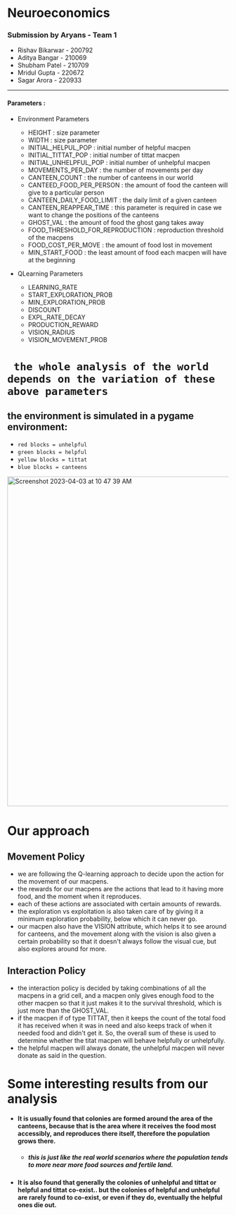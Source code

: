 # Neuroeconomics
### Submission by Aryans - Team 1
* Rishav Bikarwar - 200792
* Aditya Bangar - 210069
* Shubham Patel - 210709
* Mridul Gupta - 220672
* Sagar Arora - 220933
<hr/>

#### Parameters :
* Environment Parameters 
    - HEIGHT                          : size parameter
    - WIDTH                           : size parameter
    - INITIAL_HELPUL_POP              : initial number of helpful macpen
    - INITIAL_TITTAT_POP              : initial number of tittat macpen
    - INITIAL_UNHELPFUL_POP           : initial number of unhelpful macpen
    - MOVEMENTS_PER_DAY               : the number of movements per day
    - CANTEEN_COUNT                   : the number of canteens in our world
    - CANTEED_FOOD_PER_PERSON         : the amount of food the canteen will give to a particular person
    - CANTEEN_DAILY_FOOD_LIMIT        : the daily limit of a given canteen
    - CANTEEN_REAPPEAR_TIME           : this parameter is required in case we want to change the positions of the canteens
    - GHOST_VAL                       : the amount of food the ghost gang takes away
    - FOOD_THRESHOLD_FOR_REPRODUCTION : reproduction threshold of the macpens
    - FOOD_COST_PER_MOVE              : the amount of food lost in movement
    - MIN_START_FOOD                  : the least amount of food each macpen will have at the beginning

* QLearning Parameters
    - LEARNING_RATE
    - START_EXPLORATION_PROB
    - MIN_EXPLORATION_PROB 
    - DISCOUNT 
    - EXPL_RATE_DECAY 
    - PRODUCTION_REWARD 
    - VISION_RADIUS 
    - VISION_MOVEMENT_PROB

# ``` the whole analysis of the world depends on the variation of these above parameters```

## the environment is simulated in a pygame environment:
* `red blocks = unhelpful`
* `green blocks = helpful`
* `yellow blocks = tittat`
* `blue blocks = canteens`
<img width="748" alt="Screenshot 2023-04-03 at 10 47 39 AM" src="https://user-images.githubusercontent.com/99525836/229417701-7c58d635-0626-44f2-a86b-b042bcdae6b6.png">

# Our approach
## Movement Policy
- we are following the Q-learning approach to decide upon the action for the movement of our macpens.
- the rewards for our macpens are the actions that lead to it having more food, and the moment when it reproduces.
- each of these actions are associated with certain amounts of rewards.
- the exploration vs exploitation is also taken care of by giving it a minimum exploration probability, below which it can never go.
- our macpen also have the VISION attribute, which helps it to see around for canteens, and the movement along with the vision is also given a certain probability so that it doesn't always follow the visual cue, but also explores around for more.
## Interaction Policy
- the interaction policy is decided by taking combinations of all the macpens in a grid cell, and a macpen only gives enough food to the other macpen so that it just makes it to the survival threshold, which is just more than the GHOST_VAL.
- if the macpen if of type TITTAT, then it keeps the count of the total food it has received when it was in need and also keeps track of when it needed food and didn't get it. So, the overall sum of these is used to determine whether the titat macpen will behave helpfully or unhelpfully.
- the helpful macpen will always donate, the unhelpful macpen will never donate as said in the question.

# Some interesting results from our analysis
* #### It is usually found that colonies are formed around the area of the canteens, because that is the area where it receives the food most accessibly, and reproduces there itself, therefore the population grows there.
    - ##### this is just like the real world scenarios where the population tends to more near more food sources and fertile land.
* #### It is also found that generally the colonies of unhelpful and tittat or helpful and tittat co-exist.. but the colonies of helpful and unhelpful are rarely found to co-exist, or even if they do, eventually the helpful ones die out.
